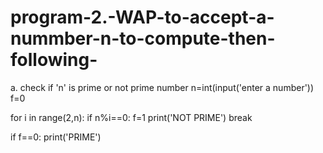 # program-2.-WAP-to-accept-a-nummber-n-to-compute-then-following-
a. check if 'n' is prime or not
prime number
n=int(input('enter a number'))          
f=0

for i in range(2,n):
  if n%i==0:
    f=1
    print('NOT PRIME')
    break

if f==0:
  print('PRIME')

